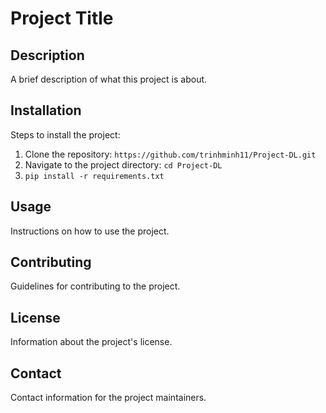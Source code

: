 # Project Title

## Description
A brief description of what this project is about.

## Installation
Steps to install the project:
1. Clone the repository: `https://github.com/trinhminh11/Project-DL.git`
2. Navigate to the project directory: `cd Project-DL`
3. `pip install -r requirements.txt`

## Usage
Instructions on how to use the project.

## Contributing
Guidelines for contributing to the project.

## License
Information about the project's license.

## Contact
Contact information for the project maintainers.